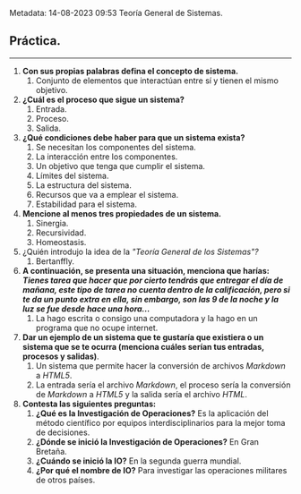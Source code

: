 Metadata:
14-08-2023
09:53
Teoría General de Sistemas.

## Práctica.
---
1. **Con sus propias palabras defina el concepto de sistema.**
	1. Conjunto de elementos que interactúan entre sí y tienen el mismo objetivo.
2. **¿Cuál es el proceso que sigue un sistema?**
	1. Entrada.
	2. Proceso.
	3. Salida.
3. **¿Qué condiciones debe haber para que un sistema exista?**
	1. Se necesitan los componentes del sistema.
	2. La interacción entre los componentes.
	3. Un objetivo que tenga que cumplir el sistema.
	4. Límites del sistema.
	5. La estructura del sistema.
	6. Recursos que va a emplear el sistema.
	7. Estabilidad para el sistema.
4. **Mencione al menos tres propiedades de un sistema.**
	1. Sinergia.
	2. Recursividad.
	3. Homeostasis.
5. ¿Quién introdujo la idea de la *"Teoría General de los Sistemas"?*
	1. Bertanffly.
6. **A continuación, se presenta una situación, menciona que harías:
   *Tienes tarea que hacer que por cierto tendrás que entregar el día de mañana, este tipo de tarea no cuenta dentro de la calificación, pero si te da un punto extra en ella, sin embargo, son las 9 de la noche y la luz se fue desde hace una hora...***
	1. La hago escrita o consigo una computadora y la hago en un programa que no ocupe internet.
7. **Dar un ejemplo de un sistema que te gustaría que existiera o un sistema que se te ocurra (menciona cuáles serían tus entradas, procesos y salidas)**.
	1. Un sistema que permite hacer la conversión de archivos *Markdown* a *HTML5*.
	2. La entrada sería el archivo *Markdown*, el proceso sería la conversión de *Markdown* a *HTML5* y la salida sería el archivo *HTML*.
8. **Contesta las siguientes preguntas:**
	1. **¿Qué es la Investigación de Operaciones?** Es la aplicación del método científico por equipos interdisciplinarios para la mejor toma de decisiones.
	2. **¿Dónde se inició la Investigación de Operaciones?** En Gran Bretaña.
	3. **¿Cuándo se inició la IO?** En la segunda guerra mundial.
	4. **¿Por qué el nombre de IO?** Para investigar las operaciones militares de otros países.





